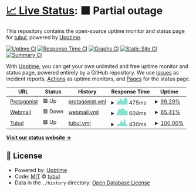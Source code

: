 # [📈 Live Status](https://status.protagonist.co.uk): <!--live status--> **🟧 Partial outage**

This repository contains the open-source uptime monitor and status page for [tubul](http://tubul.org), powered by [Upptime](https://github.com/upptime/upptime).

[![Uptime CI](https://github.com/tubul/upptime/workflows/Uptime%20CI/badge.svg)](https://github.com/tubul/upptime/actions?query=workflow%3A%22Uptime+CI%22)
[![Response Time CI](https://github.com/tubul/upptime/workflows/Response%20Time%20CI/badge.svg)](https://github.com/tubul/upptime/actions?query=workflow%3A%22Response+Time+CI%22)
[![Graphs CI](https://github.com/tubul/upptime/workflows/Graphs%20CI/badge.svg)](https://github.com/tubul/upptime/actions?query=workflow%3A%22Graphs+CI%22)
[![Static Site CI](https://github.com/tubul/upptime/workflows/Static%20Site%20CI/badge.svg)](https://github.com/tubul/upptime/actions?query=workflow%3A%22Static+Site+CI%22)
[![Summary CI](https://github.com/tubul/upptime/workflows/Summary%20CI/badge.svg)](https://github.com/tubul/upptime/actions?query=workflow%3A%22Summary+CI%22)

With [Upptime](https://upptime.js.org), you can get your own unlimited and free uptime monitor and status page, powered entirely by a GitHub repository. We use [Issues](https://github.com/tubul/upptime/issues) as incident reports, [Actions](https://github.com/tubul/upptime/actions) as uptime monitors, and [Pages](https://status.protagonist.co.uk) for the status page.

<!--start: status pages-->
<!-- This summary is generated by Upptime (https://github.com/upptime/upptime) -->
<!-- Do not edit this manually, your changes will be overwritten -->
<!-- prettier-ignore -->
| URL | Status | History | Response Time | Uptime |
| --- | ------ | ------- | ------------- | ------ |
| <img alt="" src="https://icons.duckduckgo.com/ip3/protagonist.co.uk.ico" height="13"> [Protagonist](https://protagonist.co.uk) | 🟩 Up | [protagonist.yml](https://github.com/tubul/upptime/commits/HEAD/history/protagonist.yml) | <details><summary><img alt="Response time graph" src="./graphs/protagonist/response-time-week.png" height="20"> 475ms</summary><br><a href="https://status.protagonist.co.uk/history/protagonist"><img alt="Response time 484" src="https://img.shields.io/endpoint?url=https%3A%2F%2Fraw.githubusercontent.com%2Ftubul%2Fupptime%2FHEAD%2Fapi%2Fprotagonist%2Fresponse-time.json"></a><br><a href="https://status.protagonist.co.uk/history/protagonist"><img alt="24-hour response time 489" src="https://img.shields.io/endpoint?url=https%3A%2F%2Fraw.githubusercontent.com%2Ftubul%2Fupptime%2FHEAD%2Fapi%2Fprotagonist%2Fresponse-time-day.json"></a><br><a href="https://status.protagonist.co.uk/history/protagonist"><img alt="7-day response time 475" src="https://img.shields.io/endpoint?url=https%3A%2F%2Fraw.githubusercontent.com%2Ftubul%2Fupptime%2FHEAD%2Fapi%2Fprotagonist%2Fresponse-time-week.json"></a><br><a href="https://status.protagonist.co.uk/history/protagonist"><img alt="30-day response time 468" src="https://img.shields.io/endpoint?url=https%3A%2F%2Fraw.githubusercontent.com%2Ftubul%2Fupptime%2FHEAD%2Fapi%2Fprotagonist%2Fresponse-time-month.json"></a><br><a href="https://status.protagonist.co.uk/history/protagonist"><img alt="1-year response time 480" src="https://img.shields.io/endpoint?url=https%3A%2F%2Fraw.githubusercontent.com%2Ftubul%2Fupptime%2FHEAD%2Fapi%2Fprotagonist%2Fresponse-time-year.json"></a></details> | <details><summary><a href="https://status.protagonist.co.uk/history/protagonist">99.29%</a></summary><a href="https://status.protagonist.co.uk/history/protagonist"><img alt="All-time uptime 99.91%" src="https://img.shields.io/endpoint?url=https%3A%2F%2Fraw.githubusercontent.com%2Ftubul%2Fupptime%2FHEAD%2Fapi%2Fprotagonist%2Fuptime.json"></a><br><a href="https://status.protagonist.co.uk/history/protagonist"><img alt="24-hour uptime 100.00%" src="https://img.shields.io/endpoint?url=https%3A%2F%2Fraw.githubusercontent.com%2Ftubul%2Fupptime%2FHEAD%2Fapi%2Fprotagonist%2Fuptime-day.json"></a><br><a href="https://status.protagonist.co.uk/history/protagonist"><img alt="7-day uptime 99.29%" src="https://img.shields.io/endpoint?url=https%3A%2F%2Fraw.githubusercontent.com%2Ftubul%2Fupptime%2FHEAD%2Fapi%2Fprotagonist%2Fuptime-week.json"></a><br><a href="https://status.protagonist.co.uk/history/protagonist"><img alt="30-day uptime 99.84%" src="https://img.shields.io/endpoint?url=https%3A%2F%2Fraw.githubusercontent.com%2Ftubul%2Fupptime%2FHEAD%2Fapi%2Fprotagonist%2Fuptime-month.json"></a><br><a href="https://status.protagonist.co.uk/history/protagonist"><img alt="1-year uptime 99.95%" src="https://img.shields.io/endpoint?url=https%3A%2F%2Fraw.githubusercontent.com%2Ftubul%2Fupptime%2FHEAD%2Fapi%2Fprotagonist%2Fuptime-year.json"></a></details>
| <img alt="" src="https://icons.duckduckgo.com/ip3/webmail.protagonist.co.uk.ico" height="13"> [Webmail](https://webmail.protagonist.co.uk) | 🟥 Down | [webmail.yml](https://github.com/tubul/upptime/commits/HEAD/history/webmail.yml) | <details><summary><img alt="Response time graph" src="./graphs/webmail/response-time-week.png" height="20"> 604ms</summary><br><a href="https://status.protagonist.co.uk/history/webmail"><img alt="Response time 951" src="https://img.shields.io/endpoint?url=https%3A%2F%2Fraw.githubusercontent.com%2Ftubul%2Fupptime%2FHEAD%2Fapi%2Fwebmail%2Fresponse-time.json"></a><br><a href="https://status.protagonist.co.uk/history/webmail"><img alt="24-hour response time 0" src="https://img.shields.io/endpoint?url=https%3A%2F%2Fraw.githubusercontent.com%2Ftubul%2Fupptime%2FHEAD%2Fapi%2Fwebmail%2Fresponse-time-day.json"></a><br><a href="https://status.protagonist.co.uk/history/webmail"><img alt="7-day response time 604" src="https://img.shields.io/endpoint?url=https%3A%2F%2Fraw.githubusercontent.com%2Ftubul%2Fupptime%2FHEAD%2Fapi%2Fwebmail%2Fresponse-time-week.json"></a><br><a href="https://status.protagonist.co.uk/history/webmail"><img alt="30-day response time 1933" src="https://img.shields.io/endpoint?url=https%3A%2F%2Fraw.githubusercontent.com%2Ftubul%2Fupptime%2FHEAD%2Fapi%2Fwebmail%2Fresponse-time-month.json"></a><br><a href="https://status.protagonist.co.uk/history/webmail"><img alt="1-year response time 1104" src="https://img.shields.io/endpoint?url=https%3A%2F%2Fraw.githubusercontent.com%2Ftubul%2Fupptime%2FHEAD%2Fapi%2Fwebmail%2Fresponse-time-year.json"></a></details> | <details><summary><a href="https://status.protagonist.co.uk/history/webmail">65.41%</a></summary><a href="https://status.protagonist.co.uk/history/webmail"><img alt="All-time uptime 99.30%" src="https://img.shields.io/endpoint?url=https%3A%2F%2Fraw.githubusercontent.com%2Ftubul%2Fupptime%2FHEAD%2Fapi%2Fwebmail%2Fuptime.json"></a><br><a href="https://status.protagonist.co.uk/history/webmail"><img alt="24-hour uptime 0.00%" src="https://img.shields.io/endpoint?url=https%3A%2F%2Fraw.githubusercontent.com%2Ftubul%2Fupptime%2FHEAD%2Fapi%2Fwebmail%2Fuptime-day.json"></a><br><a href="https://status.protagonist.co.uk/history/webmail"><img alt="7-day uptime 65.41%" src="https://img.shields.io/endpoint?url=https%3A%2F%2Fraw.githubusercontent.com%2Ftubul%2Fupptime%2FHEAD%2Fapi%2Fwebmail%2Fuptime-week.json"></a><br><a href="https://status.protagonist.co.uk/history/webmail"><img alt="30-day uptime 91.79%" src="https://img.shields.io/endpoint?url=https%3A%2F%2Fraw.githubusercontent.com%2Ftubul%2Fupptime%2FHEAD%2Fapi%2Fwebmail%2Fuptime-month.json"></a><br><a href="https://status.protagonist.co.uk/history/webmail"><img alt="1-year uptime 99.12%" src="https://img.shields.io/endpoint?url=https%3A%2F%2Fraw.githubusercontent.com%2Ftubul%2Fupptime%2FHEAD%2Fapi%2Fwebmail%2Fuptime-year.json"></a></details>
| <img alt="" src="https://icons.duckduckgo.com/ip3/tubul.org.ico" height="13"> [Tubul](https://tubul.org) | 🟩 Up | [tubul.yml](https://github.com/tubul/upptime/commits/HEAD/history/tubul.yml) | <details><summary><img alt="Response time graph" src="./graphs/tubul/response-time-week.png" height="20"> 430ms</summary><br><a href="https://status.protagonist.co.uk/history/tubul"><img alt="Response time 458" src="https://img.shields.io/endpoint?url=https%3A%2F%2Fraw.githubusercontent.com%2Ftubul%2Fupptime%2FHEAD%2Fapi%2Ftubul%2Fresponse-time.json"></a><br><a href="https://status.protagonist.co.uk/history/tubul"><img alt="24-hour response time 264" src="https://img.shields.io/endpoint?url=https%3A%2F%2Fraw.githubusercontent.com%2Ftubul%2Fupptime%2FHEAD%2Fapi%2Ftubul%2Fresponse-time-day.json"></a><br><a href="https://status.protagonist.co.uk/history/tubul"><img alt="7-day response time 430" src="https://img.shields.io/endpoint?url=https%3A%2F%2Fraw.githubusercontent.com%2Ftubul%2Fupptime%2FHEAD%2Fapi%2Ftubul%2Fresponse-time-week.json"></a><br><a href="https://status.protagonist.co.uk/history/tubul"><img alt="30-day response time 409" src="https://img.shields.io/endpoint?url=https%3A%2F%2Fraw.githubusercontent.com%2Ftubul%2Fupptime%2FHEAD%2Fapi%2Ftubul%2Fresponse-time-month.json"></a><br><a href="https://status.protagonist.co.uk/history/tubul"><img alt="1-year response time 410" src="https://img.shields.io/endpoint?url=https%3A%2F%2Fraw.githubusercontent.com%2Ftubul%2Fupptime%2FHEAD%2Fapi%2Ftubul%2Fresponse-time-year.json"></a></details> | <details><summary><a href="https://status.protagonist.co.uk/history/tubul">100.00%</a></summary><a href="https://status.protagonist.co.uk/history/tubul"><img alt="All-time uptime 99.99%" src="https://img.shields.io/endpoint?url=https%3A%2F%2Fraw.githubusercontent.com%2Ftubul%2Fupptime%2FHEAD%2Fapi%2Ftubul%2Fuptime.json"></a><br><a href="https://status.protagonist.co.uk/history/tubul"><img alt="24-hour uptime 100.00%" src="https://img.shields.io/endpoint?url=https%3A%2F%2Fraw.githubusercontent.com%2Ftubul%2Fupptime%2FHEAD%2Fapi%2Ftubul%2Fuptime-day.json"></a><br><a href="https://status.protagonist.co.uk/history/tubul"><img alt="7-day uptime 100.00%" src="https://img.shields.io/endpoint?url=https%3A%2F%2Fraw.githubusercontent.com%2Ftubul%2Fupptime%2FHEAD%2Fapi%2Ftubul%2Fuptime-week.json"></a><br><a href="https://status.protagonist.co.uk/history/tubul"><img alt="30-day uptime 100.00%" src="https://img.shields.io/endpoint?url=https%3A%2F%2Fraw.githubusercontent.com%2Ftubul%2Fupptime%2FHEAD%2Fapi%2Ftubul%2Fuptime-month.json"></a><br><a href="https://status.protagonist.co.uk/history/tubul"><img alt="1-year uptime 100.00%" src="https://img.shields.io/endpoint?url=https%3A%2F%2Fraw.githubusercontent.com%2Ftubul%2Fupptime%2FHEAD%2Fapi%2Ftubul%2Fuptime-year.json"></a></details>

<!--end: status pages-->

[**Visit our status website →**](https://status.protagonist.co.uk)

## 📄 License

- Powered by: [Upptime](https://github.com/upptime/upptime)
- Code: [MIT](./LICENSE) © [tubul](http://tubul.org)
- Data in the `./history` directory: [Open Database License](https://opendatacommons.org/licenses/odbl/1-0/)
